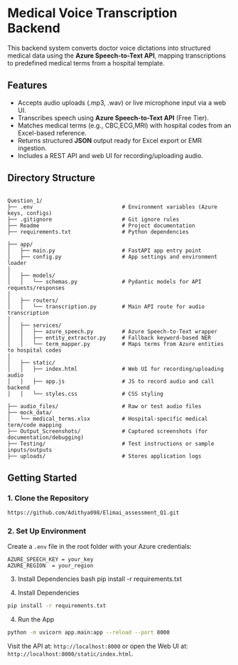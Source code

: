 # Medical Voice Transcription Backend

This backend system converts doctor voice dictations into structured medical data using the **Azure Speech-to-Text API**, 
mapping transcriptions to predefined medical terms from a hospital template.



## Features

- Accepts audio uploads (.mp3, .wav) or live microphone input via a web UI.
- Transcribes speech using **Azure Speech-to-Text API** (Free Tier).
- Matches medical terms (e.g., CBC,ECG,MRI) with hospital codes from an Excel-based reference.
- Returns structured **JSON** output ready for Excel export or EMR ingestion.
- Includes a REST API and web UI for recording/uploading audio.



## Directory Structure

```plaintext

Question_1/
├── .env                     		# Environment variables (Azure keys, configs)
├── .gitignore               		# Git ignore rules
├── Readme                   		# Project documentation
├── requirements.txt         		# Python dependencies

├── app/
│   ├── main.py              		# FastAPI app entry point
│   ├── config.py            		# App settings and environment loader
│
│   ├── models/
│   │   └── schemas.py       		# Pydantic models for API requests/responses
│
│   ├── routers/
│   │   └── transcription.py 		# Main API route for audio transcription
│
│   ├── services/
│   │   ├── azure_speech.py  		# Azure Speech-to-Text wrapper
│   │   ├── entity_extractor.py 	# Fallback keyword-based NER
│   │   └── term_mapper.py   		# Maps terms from Azure entities to hospital codes
│
│   ├── static/
│   │   ├── index.html       		# Web UI for recording/uploading audio
│   │   ├── app.js           		# JS to record audio and call backend
│   │   └── styles.css       		# CSS styling

├── audio_files/             		# Raw or test audio files
├── mock_data/
│   └── medical_terms.xlsx   		# Hospital-specific medical term/code mapping
├── Output_Screenshots/      		# Captured screenshots (for documentation/debugging)
├── Testing/                 		# Test instructions or sample inputs/outputs
├── uploads/                 		# Stores application logs
```


## Getting Started

### 1. Clone the Repository

```bash
https://github.com/Adithya098/Elimai_assessment_Q1.git
```

### 2. Set Up Environment

Create a `.env` file in the root folder with your Azure credentials:

```env
AZURE_SPEECH_KEY = your_key
AZURE_REGION  = your_region
```

3. Install Dependencies
bash
pip install -r requirements.txt

3. Install Dependencies
```bash
pip install -r requirements.txt
```

4. Run the App
```bash
python -m uvicorn app.main:app --reload --port 8000
```
Visit the API at: `http://localhost:8000` or open the Web UI at: `http://localhost:8000/static/index.html`.
